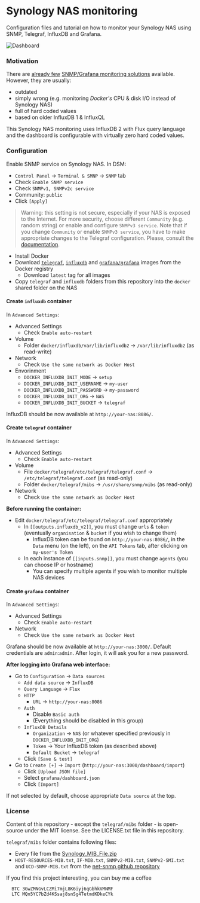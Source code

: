 Synology NAS monitoring
=======================

Configuration files and tutorial on how to monitor your Synology NAS using SNMP, Telegraf, InfluxDB and Grafana.

![Dashboard](images/dashboard.png)

### Motivation

There are [already few](https://github.com/alhazmy13/Synology-NAS-monitoring)
[SNMP/Grafana monitoring solutions](https://github.com/kernelkaribou/synology-monitoring) available.
However, they are usually:
* outdated
* simply wrong (e.g. monitoring _Docker's_ CPU & disk I/O instead of Synology NAS)
* full of hard coded values
* based on older InfluxDB 1 & InfluxQL

This Synology NAS monitoring uses InfluxDB 2 with Flux query language and the dashboard is configurable with virtually
zero hard coded values.

### Configuration

Enable SNMP service on Synology NAS.
In DSM:
* `Control Panel` -> `Terminal & SMNP` -> `SNMP` tab
* Check `Enable SNMP service`
* Check `SNMPv1, SNMPv2c service`
* Community: `public`
* Click `[Apply]`

> Warning: this setting is not secure, especially if your NAS is exposed to the Internet.
> For more security, choose different `Community` (e.g. random string) or enable and configure `SNMPv3 service`.
> Note that if you change `Community` or enable `SNMPv3 service`, you have to make appropriate changes to the Telegraf
> configuration. Please, consult the [documentation](https://github.com/influxdata/telegraf/blob/master/plugins/inputs/snmp/README.md).

* Install Docker
* Download [`telegraf`](https://hub.docker.com/_/telegraf),
           [`influxdb`](https://hub.docker.com/_/influxdb) and
           [`grafana/grafana`](https://hub.docker.com/r/grafana/grafana)
           images from the Docker registry
    * Download `latest` tag for all images
* Copy `telegraf` and `influxdb` folders from this repository into the `docker` shared folder on the NAS

#### Create `influxdb` container

In `Advanced Settings`:
* Advanced Settings
    * Check `Enable auto-restart`
* Volume
    * Folder `docker/influxdb/var/lib/influxdb2` -> `/var/lib/influxdb2` (as read-write)
* Network
    * Check `Use the same network as Docker Host`
* Envorinment
    * `DOCKER_INFLUXDB_INIT_MODE` -> `setup`
    * `DOCKER_INFLUXDB_INIT_USERNAME` -> `my-user`
    * `DOCKER_INFLUXDB_INIT_PASSWORD` -> `my-password`
    * `DOCKER_INFLUXDB_INIT_ORG` -> `NAS`
    * `DOCKER_INFLUXDB_INIT_BUCKET` -> `telegraf`

InfluxDB should be now available at `http://your-nas:8086/`.

#### Create `telegraf` container

In `Advanced Settings`:
* Advanced Settings
    * Check `Enable auto-restart`
* Volume
    * File `docker/telegraf/etc/telegraf/telegraf.conf` -> `/etc/telegraf/telegraf.conf` (as read-only)
    * Folder `docker/telegraf/mibs` -> `/usr/share/snmp/mibs` (as read-only)
* Network
    * Check `Use the same network as Docker Host`

**Before running the container:**
* Edit `docker/telegraf/etc/telegraf/telegraf.conf` appropriately
    * In `[[outputs.influxdb_v2]]`, you must change `urls` & `token` (eventually `organisation` & `bucket` if you wish
      to change them)
        * InfluxDB token can be found on `http://your-nas:8086/`, in the `Data` menu (on the left), on the `API Tokens`
        tab, after clicking on `my-user's Token`
    * In each instance of `[[inputs.snmp]]`, you must change `agents` (you can choose IP or hostname)
        * You can specify multiple agents if you wish to monitor multiple NAS devices

#### Create `grafana` container

In `Advanced Settings`:
* Advanced Settings
    * Check `Enable auto-restart`
* Network
    * Check `Use the same network as Docker Host`

Grafana should be now available at `http://your-nas:3000/`.
Default credentials are `admin`:`admin`. After login, it will ask you for a new password.

**After logging into Grafana web interface:**
* Go to `Configuration` -> `Data sources`
    * `Add data source` -> `InfluxDB`
    * `Query Language` -> `Flux`
    * `HTTP`
        * `URL` -> `http://your-nas:8086`
    * `Auth`
        * Disable `Basic auth`
        * (Everything should be disabled in this group)
    * `InfluxDB Details`
        * `Organization` -> `NAS` (or whatever specified previously in `DOCKER_INFLUXDB_INIT_ORG`)
        * `Token` -> Your InfluxDB token (as described above)
        * `Default Bucket` -> `telegraf`
    * Click `[Save & test]`
* Go to `Create [+]` -> `Import` (`http://your-nas:3000/dashboard/import`)
    * Click `[Upload JSON file]`
    * Select `grafana/dashboard.json`
    * Click `[Import]`

If not selected by default, choose appropriate `Data source` at the top.

### License

Content of this repository - except the `telegraf/mibs` folder - is open-source under the MIT license. See the LICENSE.txt file in this repository.

`telegraf/mibs` folder contains following files:
* Every file from the [Synology_MIB_File.zip](https://global.download.synology.com/download/Document/Software/DeveloperGuide/Firmware/DSM/All/enu/Synology_MIB_File.zip)
* `HOST-RESOURCES-MIB.txt`, `IF-MIB.txt`, `SNMPv2-MIB.txt`, `SNMPv2-SMI.txt` and
  `UCD-SNMP-MIB.txt` from the [net-snmp github repository](https://github.com/net-snmp/net-snmp)

If you find this project interesting, you can buy me a coffee

```
  BTC 3GwZMNGvLCZMi7mjL8K6iyj6qGbhkVMNMF
  LTC MQn5YC7bZd4KSsaj8snSg4TetmdKDkeCYk
```

